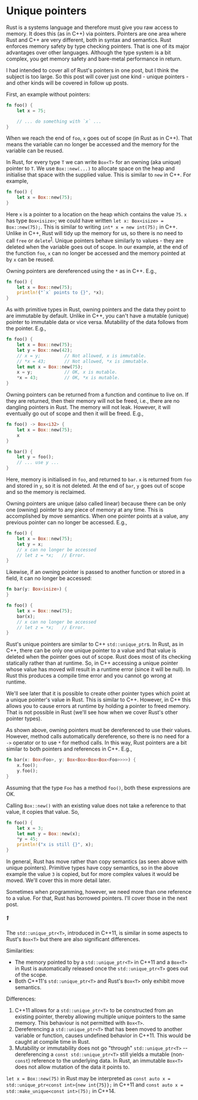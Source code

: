 # Unique pointers

Rust is a systems language and therefore must give you raw access to memory. It
does this (as in C++) via pointers. Pointers are one area where Rust and C++ are
very different, both in syntax and semantics. Rust enforces memory safety by
type checking pointers. That is one of its major advantages over other
languages. Although the type system is a bit complex, you get memory safety and
bare-metal performance in return.

I had intended to cover all of Rust's pointers in one post, but I think the
subject is too large. So this post will cover just one kind - unique pointers -
and other kinds will be covered in follow up posts.

First, an example without pointers:

```rust
fn foo() {
    let x = 75;

    // ... do something with `x` ...
}
```

When we reach the end of `foo`, `x` goes out of scope (in Rust as in C++). That
means the variable can no longer be accessed and the memory for the variable can
be reused.

In Rust, for every type `T` we can write `Box<T>` for an owning (aka unique)
pointer to `T`. We use `Box::new(...)` to allocate space on the heap and
initialise that space with the supplied value. This is similar to `new` in C++.
For example,

```rust
fn foo() {
    let x = Box::new(75);
}
```

Here `x` is a pointer to a location on the heap which contains the value `75`.
`x` has type `Box<isize>`; we could have written `let x: Box<isize> =
Box::new(75);`. This is similar to writing `int* x = new int(75);` in C++.
Unlike in C++, Rust will tidy up the memory for us, so there is no need to call
`free` or `delete`<sup>[1](#1)</sup>. Unique pointers behave similarly to
values - they are deleted when the variable goes out of scope. In our example,
at the end of the function `foo`, `x` can no longer be accessed and the memory
pointed at by `x` can be reused.

Owning pointers are dereferenced using the `*` as in C++. E.g.,

```rust
fn foo() {
    let x = Box::new(75);
    println!("`x` points to {}", *x);
}
```

As with primitive types in Rust, owning pointers and the data they point to are
immutable by default. Unlike in C++, you can't have a mutable (unique) pointer to
immutable data or vice versa. Mutability of the data follows from the pointer.
E.g.,

```rust
fn foo() {
    let x = Box::new(75);
    let y = Box::new(42);
    // x = y;         // Not allowed, x is immutable.
    // *x = 43;       // Not allowed, *x is immutable.
    let mut x = Box::new(75);
    x = y;            // OK, x is mutable.
    *x = 43;          // OK, *x is mutable.
}
```

Owning pointers can be returned from a function and continue to live on. If they
are returned, then their memory will not be freed, i.e., there are no dangling
pointers in Rust. The memory will not leak. However, it will eventually go out of
scope and then it will be freed. E.g.,

```rust
fn foo() -> Box<i32> {
    let x = Box::new(75);
    x
}

fn bar() {
    let y = foo();
    // ... use y ...
}
```

Here, memory is initialised in `foo`, and returned to `bar`. `x` is returned
from `foo` and stored in `y`, so it is not deleted. At the end of `bar`, `y`
goes out of scope and so the memory is reclaimed.

Owning pointers are unique (also called linear) because there can be only one
(owning) pointer to any piece of memory at any time. This is accomplished by
move semantics. When one pointer points at a value, any previous pointer can no
longer be accessed. E.g.,

```rust
fn foo() {
    let x = Box::new(75);
    let y = x;
    // x can no longer be accessed
    // let z = *x;   // Error.
}
```

Likewise, if an owning pointer is passed to another function or stored in a
field, it can no longer be accessed:

```rust
fn bar(y: Box<isize>) {
}

fn foo() {
    let x = Box::new(75);
    bar(x);
    // x can no longer be accessed
    // let z = *x;   // Error.
}
```

Rust's unique pointers are similar to C++ `std::unique_ptr`s. In Rust, as in
C++, there can be only one unique pointer to a value and that value is deleted
when the pointer goes out of scope. Rust does most of its checking statically
rather than at runtime. So, in C++ accessing a unique pointer whose value has
moved will result in a runtime error (since it will be null). In Rust this
produces a compile time error and you cannot go wrong at runtime.

We'll see later that it is possible to create other pointer types which point at
a unique pointer's value in Rust. This is similar to C++. However, in C++ this
allows you to cause errors at runtime by holding a pointer to freed memory. That
is not possible in Rust (we'll see how when we cover Rust's other pointer
types).

As shown above, owning pointers must be dereferenced to use their values.
However, method calls automatically dereference, so there is no need for a `->`
operator or to use `*` for method calls. In this way, Rust pointers are a bit
similar to both pointers and references in C++. E.g.,

```rust
fn bar(x: Box<Foo>, y: Box<Box<Box<Box<Foo>>>>) {
    x.foo();
    y.foo();
}
```

Assuming that the type `Foo` has a method `foo()`, both these expressions are OK.

Calling `Box::new()` with an existing value does not take a reference to that
value, it copies that value. So,

```rust
fn foo() {
    let x = 3;
    let mut y = Box::new(x);
    *y = 45;
    println!("x is still {}", x);
}
```

In general, Rust has move rather than copy semantics (as seen above with unique
pointers). Primitive types have copy semantics, so in the above example the
value `3` is copied, but for more complex values it would be moved. We'll cover
this in more detail later.

Sometimes when programming, however, we need more than one reference to a value.
For that, Rust has borrowed pointers. I'll cover those in the next post.


##### 1

The `std::unique_ptr<T>`, introduced in C++11, is similar in some aspects
to Rust's `Box<T>` but there are also significant differences.

Similarities:
* The memory pointed to by a `std::unique_ptr<T>` in C++11 and a `Box<T>` in Rust
is automatically released once the `std::unique_ptr<T>` goes out of the scope.
* Both C++11's `std::unique_ptr<T>` and Rust's `Box<T>` only exhibit move semantics.

Differences:

1. C++11 allows for a `std::unique_ptr<T>` to be constructed from an existing pointer,
   thereby allowing multiple unique pointers to the same memory. 
   This behaviour is not permitted with `Box<T>`.
2. Dereferencing a `std::unique_ptr<T>` that has been moved to another variable or function,
   causes undefined behavior in C++11. This would be caught at compile time in Rust.
3. Mutability or immutability does not go "through" `std::unique_ptr<T>` 
   -- dereferencing a `const std::unique_ptr<T>` still yields a mutable 
   (non-`const`) reference to the underlying data. In Rust, an immutable
   `Box<T>` does not allow mutation of the data it points to.

`let x = Box::new(75)` in Rust may be interpreted as `const auto x =
std::unique_ptr<const int>{new int{75}};` in C++11 and `const auto x =
std::make_unique<const int>(75);` in C++14.
